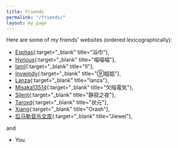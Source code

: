 ```yaml
---
title: Friends
permalink: "/friends/"
layout: my_page
---
```


Here are some of my friends' websites (ordered lexicographically):
- [Esphas](https://icefla.me){:target="_blank" title="浴巾"},
- [Hyrious](https://hyrious.me){:target="_blank" title="喵喵喵"},
- [IamI](https://iami.town){:target="_blank" title="II"},
- [Invwindy](https://cirno.blog){:target="_blank" title="⑨姐姐"},
- [Lanza](https://lanzainc.xyz){:target="_blank" title="lanza"},
- [Misaka13514](https://atri.tk){:target="_blank" title="欠陥電気"},
- [Silent](https://not-hentai.com){:target="_blank" title="静寂之夜"},
- [Taroxd](https://taroxd.github.io){:target="_blank" title="状元"},
- [Xiang](https://orashshi.github.io){:target="_blank" title="Orash"},
- [后马勒音乐文库](https://musiknachmahler.xyz){:target="_blank" title="Jiewei"},

and
- You.
